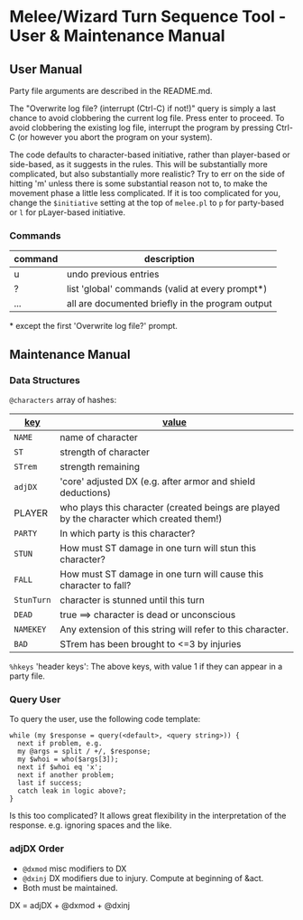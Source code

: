 # Melee/Wizard Turn Sequence Tool - User & Maintenance Manual

## User Manual

Party file arguments are described in the README.md.

The "Overwrite log file? (interrupt (Ctrl-C) if not!)" query is simply a last
chance to avoid clobbering the current log file.  Press enter to proceed.  To
avoid clobbering the existing log file, interrupt the program by pressing
Ctrl-C (or however you abort the program on your system).

The code defaults to character-based initiative, rather than player-based or
side-based, as it suggests in the rules.  This will be substantially more
complicated, but also substantially more realistic?
Try to err on the side of hitting 'm' unless there is some substantial reason not to, to make the movement phase a little less complicated.
If it is too complicated for you, change the `$initiative` setting at the top of `melee.pl` to `p` for party-based or `l` for pLayer-based initiative.

### Commands
command|description
-------|-----------
u<n> | undo <n> previous entries
? | list 'global' commands (valid at every prompt\*)
... | all are documented briefly in the program output

\* except the first 'Overwrite log file?' prompt.


## Maintenance Manual

### Data Structures

`@characters` array of hashes:

<u>key</u> | <u>value</u>
----------- | -------------
`NAME` | name of character
`ST` | strength of character
`STrem` | strength remaining
`adjDX` | 'core' adjusted DX (e.g. after armor and shield deductions)
PLAYER | who plays this character (created beings are played by the character which created them!)
`PARTY` | In which party is this character?
`STUN` | How must ST damage in one turn will stun this character?
`FALL` | How must ST damage in one turn will cause this character to fall?
`StunTurn` | character is stunned until this turn
`DEAD` | true ==> character is dead or unconscious
`NAMEKEY` | Any extension of this string will refer to this character.
`BAD` | STrem has been brought to <=3 by injuries

`%hkeys` 'header keys':  The above keys, with value 1 if they can appear in a party file.

### Query User

To query the user, use the following code template:

```
while (my $response = query(<default>, <query string>)) {
  next if problem, e.g.
  my @args = split / +/, $response;
  my $whoi = who($args[3]);
  next if $whoi eq 'x';
  next if another problem;
  last if success;
  catch leak in logic above?;
}
```

Is this too complicated?  It allows great flexibility in the interpretation of the response.  e.g. ignoring spaces and the like.

### adjDX Order

<!-- #### old scheme:
`@dex` is adjDX of each character, computed after Considerations
takes into account reactions to injury
[deprecate I think]

`@dexadj` is dex adjustment declared in 'Special considerations'.

@dex = adjDX + @dexadj - reactions to injury

`%dexes` list of characters of each dex

`$dex` is the current max dex

`$ties` is the list of people with this dex

`@dex_ties` is `$ties` sorted by `@roll`

`$newdex` is new dex after new injuries

#### new scheme: -->
* `@dxmod` misc modifiers to DX
* `@dxinj` DX modifiers due to injury.  Compute at beginning of &act.
* Both must be maintained.

DX = adjDX + @dxmod + @dxinj

<!--
I think it also makes sense to change the &act API to take an array which is true if that char is acting.  So the array index is the char index.
No, I decided to do it the old way.  Note that it is often called with a single character, for pole and second bow attacks. (6sep021) -->
